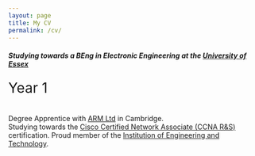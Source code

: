 ```yaml
---
layout: page
title: My CV
permalink: /cv/
---
```


##### Studying towards a <span class="font-weight-light">BEng in Electronic Engineering</span> at the [University of Essex][essexuni]
<div class="progress" style="height: 50px; margin-bottom: 20px;">
  <div class="progress-bar" role="progressbar" style="width: 33%; font-size: 2em;" aria-valuenow="33" aria-valuemin="0" aria-valuemax="100">Year 1</div>
</div>

  Degree Apprentice with [ARM Ltd][arm] in Cambridge.  
  Studying towards the [Cisco Certified Network Associate (CCNA R&S)][ccna-rs] certification.
  Proud member of the [Institution of Engineering and Technology][theiet].

[essexuni]:  https://www1.essex.ac.uk/apprenticeships/apprentices/beng-electronic-engineering.aspx
[arm]:       https://www.arm.com/
[ccna-rs]:   https://www.cisco.com/c/en/us/training-events/training-certifications/certifications/associate/ccna-routing-switching.html
[theiet]:    https://www.theiet.org/
